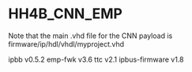 # HH4B_CNN_EMP

Note that the main .vhd file for the CNN payload is firmware/ip/hdl/vhdl/myproject.vhd

ipbb v0.5.2
emp-fwk v3.6
ttc v2.1
ipbus-firmware v1.8

